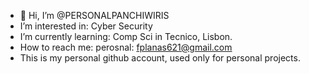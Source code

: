 - 👋 Hi, I’m @PERSONALPANCHIWIRIS
- I’m interested in: Cyber Security
- I’m currently learning: Comp Sci in Tecnico, Lisbon.
- How to reach me: perosnal: fplanas621@gmail.com
- This is my personal github account, used only for personal projects.

<!---
PERSONALPANCHIWIRIS/PERSONALPANCHIWIRIS is a ✨ special ✨ repository because its `README.md` (this file) appears on your GitHub profile.
You can click the Preview link to take a look at your changes.
--->
